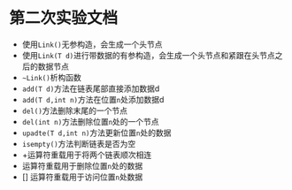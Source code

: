 # 第二次实验文档
- 使用`Link()`无参构造，会生成一个头节点
- 使用`Link(T d)`进行带数据的有参构造，会生成一个头节点和紧跟在头节点之后的数据节点
- `~Link()`析构函数
- `add(T d)`方法在链表尾部直接添加数据d
- `add(T d,int n)`方法在位置`n`处添加数据d
- `del()`方法删除末尾的一个节点
- `del(int n)`方法删除位置`n`处的一个节点
- `upadte(T d,int n)`方法更新位置`n`处的数据
- `isempty()`方法判断链表是否为空
- +运算符重载用于将两个链表顺次相连
- 运算符重载用于删除位置`n`处的数据
- [] 运算符重载用于访问位置`n`处数据